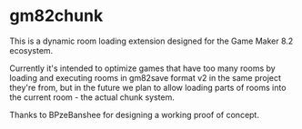 # gm82chunk
This is a dynamic room loading extension designed for the Game Maker 8.2 ecosystem.

Currently it's intended to optimize games that have too many rooms by loading and executing rooms in gm82save format v2 in the same project they're from, but in the future we plan to allow loading parts of rooms into the current room - the actual chunk system.

Thanks to BPzeBanshee for designing a working proof of concept.
 